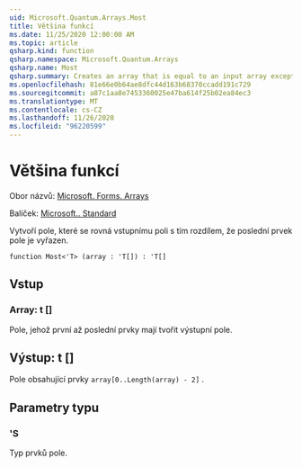 ```yaml
---
uid: Microsoft.Quantum.Arrays.Most
title: Většina funkcí
ms.date: 11/25/2020 12:00:00 AM
ms.topic: article
qsharp.kind: function
qsharp.namespace: Microsoft.Quantum.Arrays
qsharp.name: Most
qsharp.summary: Creates an array that is equal to an input array except that the last array element is dropped.
ms.openlocfilehash: 81e66e0b64ae8dfc44d163b68370ccadd191c729
ms.sourcegitcommit: a87c1aa8e7453360025e47ba614f25b02ea84ec3
ms.translationtype: MT
ms.contentlocale: cs-CZ
ms.lasthandoff: 11/26/2020
ms.locfileid: "96220599"
---
```

# <a name="most-function"></a>Většina funkcí

Obor názvů: [Microsoft. Forms. Arrays](xref:Microsoft.Quantum.Arrays)

Balíček: [Microsoft.. Standard](https://nuget.org/packages/Microsoft.Quantum.Standard)


Vytvoří pole, které se rovná vstupnímu poli s tím rozdílem, že poslední prvek pole je vyřazen.

```qsharp
function Most<'T> (array : 'T[]) : 'T[]
```


## <a name="input"></a>Vstup

### <a name="array--t"></a>Array: t []

Pole, jehož první až poslední prvky mají tvořit výstupní pole.



## <a name="output--t"></a>Výstup: t []

Pole obsahující prvky `array[0..Length(array) - 2]` .

## <a name="type-parameters"></a>Parametry typu

### <a name="t"></a>'S

Typ prvků pole.